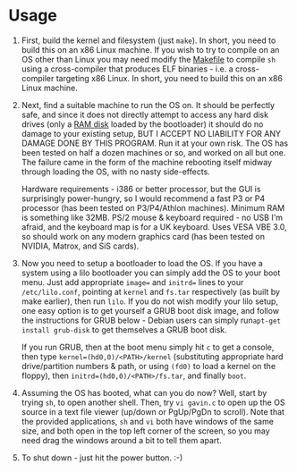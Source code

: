 # Usage

1. First, build the kernel and filesystem (just `make`).  In short, you need to
build this on an x86 Linux machine.  If you wish to try to compile on an OS
other than Linux you may need modify the [Makefile](Makefile) to compile `sh`
using a cross-compiler that produces ELF binaries - i.e. a cross-compiler
targeting x86 Linux.  In short, you need to build this on an x86 Linux machine.

2. Next, find a suitable machine to run the OS on.  It should be perfectly safe,
and since it does not directly attempt to access any hard disk drives (only a
[RAM disk](https://en.wikipedia.org/wiki/RAM_drive) loaded by the bootloader) it
should do no damage to your existing setup, BUT I ACCEPT NO LIABILITY FOR ANY
DAMAGE DONE BY THIS PROGRAM.  Run it at your own risk.  The OS has been tested
on half a dozen machines or so, and worked on all but one.  The failure came in
the form of the machine rebooting itself midway through loading the OS, with no
nasty side-effects.

    Hardware requirements - i386 or better processor, but the GUI is
    surprisingly power-hungry, so I would recommend a fast P3 or P4 processor
    (has been tested on P3/P4/Athlon machines).  Minimum RAM is something like
    32MB.  PS/2 mouse & keyboard required - no USB I'm afraid, and the keyboard
    map is for a UK keyboard.  Uses VESA VBE 3.0, so should work on any modern
    graphics card (has been tested on NVIDIA, Matrox, and SiS cards).

3. Now you need to setup a bootloader to load the OS.  If you have a system
using a lilo bootloader you can simply add the OS to your boot menu.  Just add
appropriate `image=` and `initrd=` lines to your `/etc/lilo.conf`, pointing at
`kernel` and `fs.tar` respectively (as built by make earlier), then run `lilo`.
If you do not wish modify your lilo setup, one easy option is to get yourself a
GRUB boot disk image, and follow the instructions for GRUB below - Debian users
can simply run`apt-get install grub-disk` to get themselves a GRUB boot disk.

    If you run GRUB, then at the boot menu simply hit `c` to get a console, then
    type `kernel=(hd0,0)/<PATH>/kernel` (substituting appropriate hard
    drive/partition numbers & path, or using `(fd0)` to load a kernel on the
    floppy), then `initrd=(hd0,0)/<PATH>/fs.tar`, and finally `boot`.

4. Assuming the OS has booted, what can you do now?  Well, start by trying `sh`,
to open another shell.  Then, try `vi gavin.c` to open up the OS source in a
text file viewer (up/down or PgUp/PgDn to scroll). Note that the provided
applications, `sh` and `vi` both have windows of the same size, and both open in
the top left corner of the screen, so you may need drag the windows around a bit
to tell them apart.

5. To shut down - just hit the power button. :-)


<!--

    Copyright © 1984-2024 by Landon Curt Noll. All Rights Reserved.

    You are free to share and adapt this file under the terms of this license:

	Creative Commons Attribution-ShareAlike 4.0 International (CC BY-SA 4.0)

    For more information, see:

	https://creativecommons.org/licenses/by-sa/4.0/

-->
